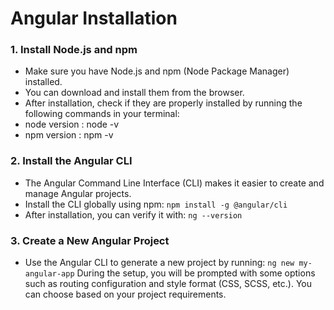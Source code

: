 # Angular Installation

### 1. Install Node.js and npm
- Make sure you have Node.js and npm (Node Package Manager) installed. 
- You can download and install them from the browser. 
- After installation, check if they are properly installed by running the following commands in your terminal:
- node version : node -v
- npm version :  npm -v

### 2. Install the Angular CLI
- The Angular Command Line Interface (CLI) makes it easier to create and manage Angular projects.
- Install the CLI globally using npm:
  ``` npm install -g @angular/cli ```
- After installation, you can verify it with:
  ``` ng --version ```

### 3. Create a New Angular Project
- Use the Angular CLI to generate a new project by running:
``` ng new my-angular-app ```
During the setup, you will be prompted with some options such as routing configuration and style format (CSS, SCSS, etc.). You can choose based on your project requirements.
